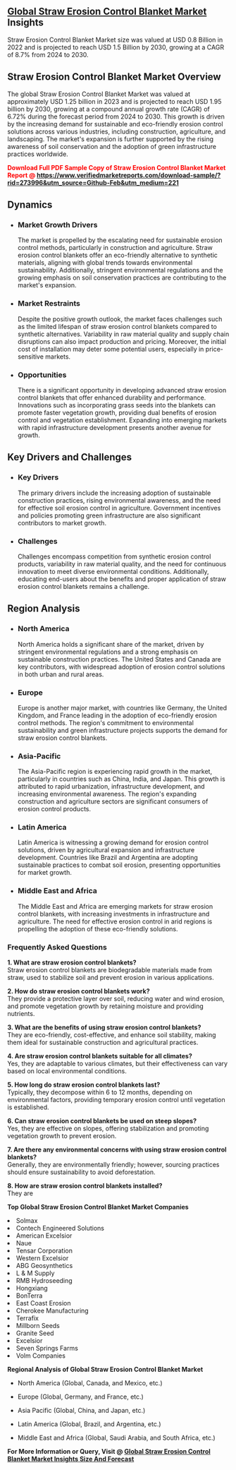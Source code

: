 <h2><a href="https://www.verifiedmarketreports.com/download-sample/?rid=273996&amp;utm_source=Github&amp;utm_medium=221" target="_blank">Global Straw Erosion Control Blanket Market</a> Insights</h2><p>Straw Erosion Control Blanket Market size was valued at USD 0.8 Billion in 2022 and is projected to reach USD 1.5 Billion by 2030, growing at a CAGR of 8.7% from 2024 to 2030.</p><p> <h2>Straw Erosion Control Blanket Market Overview</h2> <p>The global Straw Erosion Control Blanket Market was valued at approximately USD 1.25 billion in 2023 and is projected to reach USD 1.95 billion by 2030, growing at a compound annual growth rate (CAGR) of 6.72% during the forecast period from 2024 to 2030. This growth is driven by the increasing demand for sustainable and eco-friendly erosion control solutions across various industries, including construction, agriculture, and landscaping. The market's expansion is further supported by the rising awareness of soil conservation and the adoption of green infrastructure practices worldwide. </p> <p><strong><p><span class=""><span style="color: #ff0000;"><strong>Download Full PDF Sample Copy of Straw Erosion Control Blanket Market Report</strong> @ </span><a href="https://www.verifiedmarketreports.com/download-sample/?rid=273996&amp;utm_source=Github-Feb&amp;utm_medium=221" target="_blank">https://www.verifiedmarketreports.com/download-sample/?rid=273996&amp;utm_source=Github-Feb&amp;utm_medium=221</a></span></p></strong></p> <h2>Dynamics</h2> <ul> <li><h3>Market Growth Drivers</h3> <p>The market is propelled by the escalating need for sustainable erosion control methods, particularly in construction and agriculture. Straw erosion control blankets offer an eco-friendly alternative to synthetic materials, aligning with global trends towards environmental sustainability. Additionally, stringent environmental regulations and the growing emphasis on soil conservation practices are contributing to the market's expansion. </p> </li> <li><h3>Market Restraints</h3> <p>Despite the positive growth outlook, the market faces challenges such as the limited lifespan of straw erosion control blankets compared to synthetic alternatives. Variability in raw material quality and supply chain disruptions can also impact production and pricing. Moreover, the initial cost of installation may deter some potential users, especially in price-sensitive markets. </p> </li> <li><h3>Opportunities</h3> <p>There is a significant opportunity in developing advanced straw erosion control blankets that offer enhanced durability and performance. Innovations such as incorporating grass seeds into the blankets can promote faster vegetation growth, providing dual benefits of erosion control and vegetation establishment. Expanding into emerging markets with rapid infrastructure development presents another avenue for growth. </p> </li> </ul> <h2>Key Drivers and Challenges</h2> <ul> <li><h3>Key Drivers</h3> <p>The primary drivers include the increasing adoption of sustainable construction practices, rising environmental awareness, and the need for effective soil erosion control in agriculture. Government incentives and policies promoting green infrastructure are also significant contributors to market growth. </p> </li> <li><h3>Challenges</h3> <p>Challenges encompass competition from synthetic erosion control products, variability in raw material quality, and the need for continuous innovation to meet diverse environmental conditions. Additionally, educating end-users about the benefits and proper application of straw erosion control blankets remains a challenge. </p> </li> </ul> <h2>Region Analysis</h2> <ul> <li><h3>North America</h3> <p>North America holds a significant share of the market, driven by stringent environmental regulations and a strong emphasis on sustainable construction practices. The United States and Canada are key contributors, with widespread adoption of erosion control solutions in both urban and rural areas. </p> </li> <li><h3>Europe</h3> <p>Europe is another major market, with countries like Germany, the United Kingdom, and France leading in the adoption of eco-friendly erosion control methods. The region's commitment to environmental sustainability and green infrastructure projects supports the demand for straw erosion control blankets. </p> </li> <li><h3>Asia-Pacific</h3> <p>The Asia-Pacific region is experiencing rapid growth in the market, particularly in countries such as China, India, and Japan. This growth is attributed to rapid urbanization, infrastructure development, and increasing environmental awareness. The region's expanding construction and agriculture sectors are significant consumers of erosion control products. </p> </li> <li><h3>Latin America</h3> <p>Latin America is witnessing a growing demand for erosion control solutions, driven by agricultural expansion and infrastructure development. Countries like Brazil and Argentina are adopting sustainable practices to combat soil erosion, presenting opportunities for market growth. </p> </li> <li><h3>Middle East and Africa</h3> <p>The Middle East and Africa are emerging markets for straw erosion control blankets, with increasing investments in infrastructure and agriculture. The need for effective erosion control in arid regions is propelling the adoption of these eco-friendly solutions. </p> </li> </ul> <h3>Frequently Asked Questions</h3> <p><strong>1. What are straw erosion control blankets?</strong><br> Straw erosion control blankets are biodegradable materials made from straw, used to stabilize soil and prevent erosion in various applications. </p> <p><strong>2. How do straw erosion control blankets work?</strong><br> They provide a protective layer over soil, reducing water and wind erosion, and promote vegetation growth by retaining moisture and providing nutrients. </p> <p><strong>3. What are the benefits of using straw erosion control blankets?</strong><br> They are eco-friendly, cost-effective, and enhance soil stability, making them ideal for sustainable construction and agricultural practices. </p> <p><strong>4. Are straw erosion control blankets suitable for all climates?</strong><br> Yes, they are adaptable to various climates, but their effectiveness can vary based on local environmental conditions. </p> <p><strong>5. How long do straw erosion control blankets last?</strong><br> Typically, they decompose within 6 to 12 months, depending on environmental factors, providing temporary erosion control until vegetation is established. </p> <p><strong>6. Can straw erosion control blankets be used on steep slopes?</strong><br> Yes, they are effective on slopes, offering stabilization and promoting vegetation growth to prevent erosion. </p> <p><strong>7. Are there any environmental concerns with using straw erosion control blankets?</strong><br> Generally, they are environmentally friendly; however, sourcing practices should ensure sustainability to avoid deforestation. </p> <p><strong>8. How are straw erosion control blankets installed?</strong><br> They are</p><p><strong>Top Global Straw Erosion Control Blanket Market Companies</strong></p><div data-test-id=""><p><li>Solmax</li><li> Contech Engineered Solutions</li><li> American Excelsior</li><li> Naue</li><li> Tensar Corporation</li><li> Western Excelsior</li><li> ABG Geosynthetics</li><li> L & M Supply</li><li> RMB Hydroseeding</li><li> Hongxiang</li><li> BonTerra</li><li> East Coast Erosion</li><li> Cherokee Manufacturing</li><li> Terrafix</li><li> Millborn Seeds</li><li> Granite Seed</li><li> Excelsior</li><li> Seven Springs Farms</li><li> Volm Companies</li></p><div><strong>Regional Analysis of&nbsp;Global Straw Erosion Control Blanket Market</strong></div><ul><li dir="ltr"><p dir="ltr">North America&nbsp;(Global, Canada, and Mexico, etc.)</p></li><li dir="ltr"><p dir="ltr">Europe (Global, Germany, and France, etc.)</p></li><li dir="ltr"><p dir="ltr">Asia Pacific&nbsp;(Global, China, and Japan, etc.)</p></li><li dir="ltr"><p dir="ltr">Latin America&nbsp;(Global, Brazil, and Argentina, etc.)</p></li><li dir="ltr">Middle East and Africa&nbsp;(Global, Saudi Arabia, and South Africa, etc.)</li></ul><p><strong>For More Information or Query, Visit @&nbsp;</strong><strong><a href="https://www.verifiedmarketreports.com/product/straw-erosion-control-blanket-market/?utm_source=Github&amp;utm_medium=221" target="_blank">Global Straw Erosion Control Blanket Market Insights Size And Forecast</a></strong></p></div>
